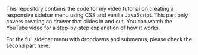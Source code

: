 This repository contains the code for my video tutorial on creating a responsive sidebar menu using CSS and vanilla JavaScript. 
This part only covers creating an drawer that slides in and out. 
You can watch the YouTube video for a step-by-step explanation of how it works.

For the full sidebar menu with dropdowns and submenus, please check the second part here.

